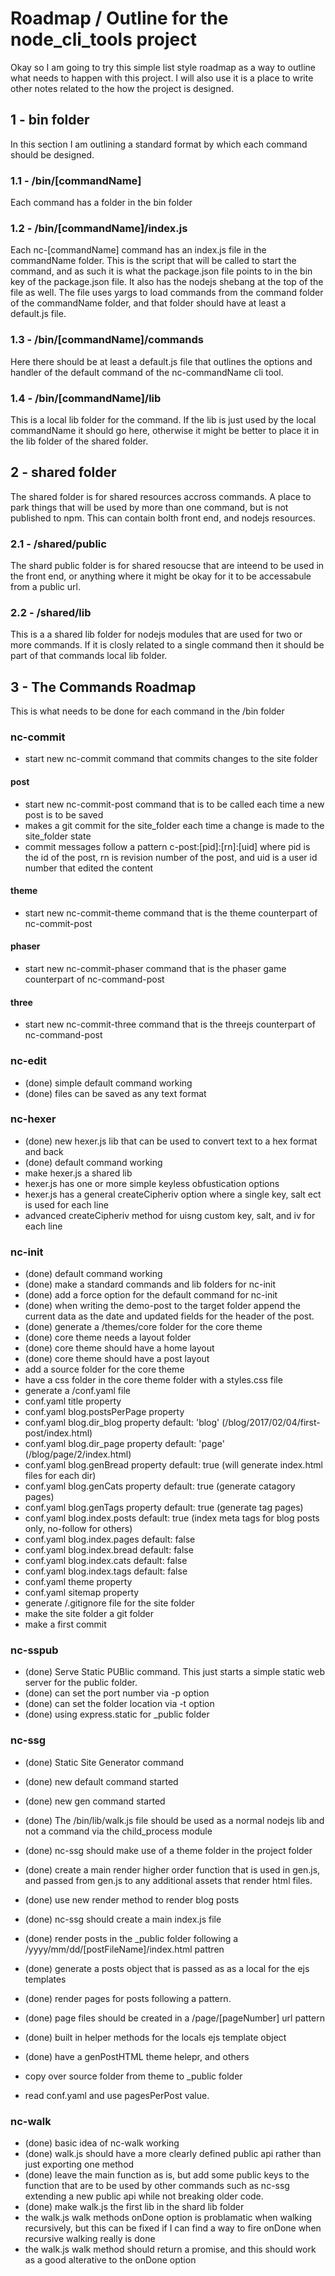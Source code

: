 # Roadmap / Outline for the node_cli_tools project

Okay so I am going to try this simple list style roadmap as a way to outline what needs to happen with this project. I will also use it is a place to write other notes related to the how the project is designed.

## 1 - bin folder

In this section I am outlining a standard format by which each command should be designed.

### 1.1 - /bin/[commandName]

Each command has a folder in the bin folder
 
### 1.2 - /bin/[commandName]/index.js

Each nc-[commandName] command has an index.js file in the commandName folder. This is the script that will be called to start the command, and as such it is what the package.json file points to in the bin key of the package.json file. It also has the nodejs shebang at the top of the file as well. The file uses yargs to load commands from the command folder of the commandName folder, and that folder should have at least a default.js file.
 
### 1.3 - /bin/[commandName]/commands

Here there should be at least a default.js file that outlines the options and handler of the default command of the nc-commandName cli tool.
 
### 1.4 - /bin/[commandName]/lib

This is a local lib folder for the command. If the lib is just used by the local commandName it should go here, otherwise it might be better to place it in the lib folder of the shared folder.

## 2 - shared folder

The shared folder is for shared resources accross commands. A place to park things that will be used by more than one command, but is not published to npm. This can contain bolth front end, and nodejs resources.

### 2.1 - /shared/public

The shard public folder is for shared resoucse that are inteend to be used in the front end, or anything where it might be okay for it to be accessabule from a public url.

### 2.2 - /shared/lib

This is a a shared lib folder for nodejs modules that are used for two or more commands. If it is closly related to a single command then it should be part of that commands local lib folder.


## 3 - The Commands Roadmap

This is what needs to be done for each command in the /bin folder

### nc-commit

* start new nc-commit command that commits changes to the site folder

#### post

* start new nc-commit-post command that is to be called each time a new post is to be saved
* makes a git commit for the site_folder each time a change is made to the site_folder state
* commit messages follow a pattern c-post:[pid]:[rn]:[uid] where pid is the id of the post, rn is revision number of the post, and uid is a user id number that edited the content

#### theme

* start new nc-commit-theme command that is the theme counterpart of nc-commit-post

#### phaser

* start new nc-commit-phaser command that is the phaser game counterpart of nc-command-post

#### three

* start new nc-commit-three command that is the threejs counterpart of nc-command-post

### nc-edit

* (done) simple default command working
* (done) files can be saved as any text format

### nc-hexer

* (done) new hexer.js lib that can be used to convert text to a hex format and back
* (done) default command working
* make hexer.js a shared lib
* hexer.js has one or more simple keyless obfustication options
* hexer.js has a general createCipheriv option where a single key, salt ect is used for each line
* advanced createCipheriv method for uisng custom key, salt, and iv for each line

### nc-init

* (done) default command working
* (done) make a standard commands and lib folders for nc-init
* (done) add a force option for the default command for nc-init
* (done) when writing the demo-post to the target folder append the current data as the date and updated fields for the header of the post.
* (done) generate a /themes/core folder for the core theme
* (done) core theme needs a layout folder
* (done) core theme should have a home layout
* (done) core theme should have a post layout
* add a source folder for the core theme
* have a css folder in the core theme folder with a styles.css file
* generate a /conf.yaml file
* conf.yaml title property
* conf.yaml blog.postsPerPage property
* conf.yaml blog.dir_blog property default: 'blog' (/blog/2017/02/04/first-post/index.html)
* conf.yaml blog.dir_page property default: 'page' (/blog/page/2/index.html)
* conf.yaml blog.genBread property default: true (will generate index.html files for each dir)
* conf.yaml blog.genCats property default: true (generate catagory pages)
* conf.yaml blog.genTags property default: true (generate tag pages)
* conf.yaml blog.index.posts default: true (index meta tags for blog posts only, no-follow for others)
* conf.yaml blog.index.pages default: false
* conf.yaml blog.index.bread default: false
* conf.yaml blog.index.cats default: false
* conf.yaml blog.index.tags default: false
* conf.yaml theme property
* conf.yaml sitemap property
* generate /.gitignore file for the site folder
* make the site folder a git folder
* make a first commit

### nc-sspub

* (done) Serve Static PUBlic command. This just starts a simple static web server for the public folder.
* (done) can set the port number via -p option
* (done) can set the folder location via -t option
* (done) using express.static for _public folder

### nc-ssg

* (done) Static Site Generator command
* (done) new default command started
* (done) new gen command started
* (done) The /bin/lib/walk.js file should be used as a normal nodejs lib and not a command via the child_process module
* (done) nc-ssg should make use of a theme folder in the project folder
* (done) create a main render higher order function that is used in gen.js, and passed from gen.js to any additional assets that render html files.
* (done) use new render method to render blog posts
* (done) nc-ssg should create a main index.js file
* (done) render posts in the _public folder following a /yyyy/mm/dd/[postFileName]/index.html pattren
* (done) generate a posts object that is passed as as a local for the ejs templates
* (done) render pages for posts following a pattern.
* (done) page files should be created in a /page/[pageNumber] url pattern
* (done) built in helper methods for the locals ejs template object
* (done) have a genPostHTML theme helepr, and others

* copy over source folder from theme to _public folder

* read conf.yaml and use pagesPerPost value.



### nc-walk

* (done) basic idea of nc-walk working
* (done) walk.js should have a more clearly defined public api rather than just exporting one method
* (done) leave the main function as is, but add some public keys to the function that are to be used by other commands such as nc-ssg extending a new public api while not breaking older code.
* (done) make walk.js the first lib in the shard lib folder
* the walk.js walk methods onDone option is problamatic when walking recursively, but this can be fixed if I can find a way to fire onDone when recursive walking really is done
* the walk.js walk method should return a promise, and this should work as a good alterative to the onDone option
